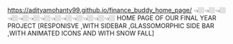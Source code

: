 https://adityamohanty99.github.io/finance_buddy_home_page/
👈🏼👈🏼👈🏼👈🏼👈🏼👈🏼👈🏼👈🏼👈🏼👈🏼👈🏼👈🏼👈🏼
HOME PAGE OF OUR FINAL YEAR PROJECT [RESPONISVE ,WITH SIDEBAR ,GLASSOMORPHIC SIDE BAR ,WITH ANIMATED ICONS AND WITH SNOW FALL]


